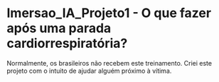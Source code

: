 # Imersao_IA_Projeto1 - O que fazer após uma parada cardiorrespiratória?

Normalmente, os brasileiros não recebem este treinamento.
Criei este projeto com o intuito de ajudar alguém próximo à vítima.

